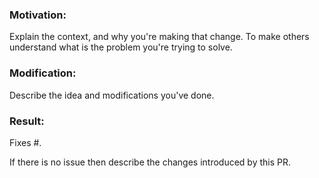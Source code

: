 ### Motivation:

Explain the context, and why you're making that change. To make others understand what is the problem you're trying to
solve.

### Modification:

Describe the idea and modifications you've done.

### Result:

Fixes #<GitHub issue number>.

If there is no issue then describe the changes introduced by this PR.
